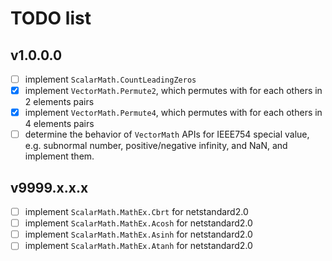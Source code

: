 # TODO list

## v1.0.0.0

- [ ] implement `ScalarMath.CountLeadingZeros`
- [x] implement `VectorMath.Permute2`, which permutes with for each others in 2 elements pairs
- [x] implement `VectorMath.Permute4`, which permutes with for each others in 4 elements pairs
- [ ] determine the behavior of `VectorMath` APIs for IEEE754 special value, e.g. subnormal number, positive/negative infinity, and NaN, and implement them.

## v9999.x.x.x

- [ ] implement `ScalarMath.MathEx.Cbrt` for netstandard2.0
- [ ] implement `ScalarMath.MathEx.Acosh` for netstandard2.0
- [ ] implement `ScalarMath.MathEx.Asinh` for netstandard2.0
- [ ] implement `ScalarMath.MathEx.Atanh` for netstandard2.0
